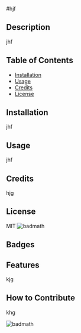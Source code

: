 #hjf

## Description

jhf


## Table of Contents

- [Installation](#installation)
- [Usage](#usage)
- [Credits](#credits)
- [License](#license)

## Installation

jhf

## Usage

jhf

## Credits

hjg

## License

MIT
![badmath](https://img.shields.io/github/languages/top/lernantino/badmath)


## Badges

## Features

kjg

## How to Contribute

khg


![badmath](https://img.shields.io/github/languages/top/lernantino/badmath)